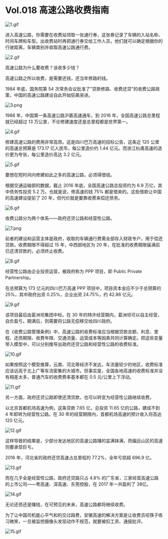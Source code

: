 # Vol.018 高速公路收费指南

![1.gif](https://cdn.jsdelivr.net/gh/XxLittleCxX/paperclip-static-02/018/1.gif)

进入高速公路，你需要在收费站领取一张通行券，这张券记录了车辆的入站名称、时间车牌和车型。出收费站时再把通行券交给工作人员，他们就可以确定根据你的行驶距离，车辆类别并收取高速公路通行费。

![2.gif](https://cdn.jsdelivr.net/gh/XxLittleCxX/paperclip-static-02/018/2.gif)

高速公路为什么要收费？该收多少钱？

高速公路之所以收费，是需要还钱，还当年修路的钱。

1984 年底，国务院第 54 次常务会议批准了"贷款修路、收费还贷"的收费公路政策，中国的高速公路建设自此开始狂飙突进。

![3.png](https://cdn.jsdelivr.net/gh/XxLittleCxX/paperclip-static-02/018/3.png)

1988 年，中国第一条高速公路沪嘉高速通车，到 2016 年，全国高速公路总里程就已经超过 13 万公里，不论修建速度还是总里程都是世界第一。

![4.gif](https://cdn.jsdelivr.net/gh/XxLittleCxX/paperclip-static-02/018/4.gif)

修建高速公路的费用非常高昂。这是四川巴万高速的招标公告，这条近 120 公里的高速总预算是 173.17 亿人民币，每公里造价约 1.44 亿元。而浙江杭甬高速的造价更为夸张，每公里造价高达 3.2 亿元。

![5.gif](https://cdn.jsdelivr.net/gh/XxLittleCxX/paperclip-static-02/018/5.gif)

要想在短时间内修建如此之多的高速公路，必须得借钱。

根据交通运输部的数据，截止 2016 年底，全国高速公路总投资约为 6.9 万亿，其中债务性投资 5.2 万。也就是说，修高速的钱 75% 都是借来的。这些借款让中国的高速建设提前了 20 年，但代价就是要靠收费来偿还债务。

![6.gif](https://cdn.jsdelivr.net/gh/XxLittleCxX/paperclip-static-02/018/6.gif)

收费公路分为两个体系——政府还贷公路和经营性公路。

![7.png](https://cdn.jsdelivr.net/gh/XxLittleCxX/paperclip-static-02/018/7.png)

前者的建设和运营主体是政府，收取的车辆通行费需全部存入财政专户，用于偿还贷款。收费期限不得超过 15 年，中西部地区为 20 年，在批准的收费期限届满前已还清贷款的，必须终止收费。

![8.gif](https://cdn.jsdelivr.net/gh/XxLittleCxX/paperclip-static-02/018/8.gif)

经营性公路由企业投资运营，被政府称为 PPP 项目，即 Public Private Partnership。

在总预算为 173 亿元的四川巴万高速 PPP 项目中，项目资本金应不少于总预算的 25%，其中政府出资 0.25%，企业出资 24.75%，约 42.86 亿元。

![9.gif](https://cdn.jsdelivr.net/gh/XxLittleCxX/paperclip-static-02/018/9.gif)

该项目最后由葛洲坝集团中标。在 30 年的特许经营期内，葛洲坝可以自主经营，自负盈亏。期满后，则需要将公路无偿移交给四川政府。

在《收费公路管理条例》中，高速公路的收费标准应当根据贷款总额、利息、里程、还债期限、收费年限、交通流量、运营成本等因素共同计算确定。把这些变量带入模型中，可以分别推导出政府还贷公路和经营性公路的收费标准。

![10.gif](https://cdn.jsdelivr.net/gh/XxLittleCxX/paperclip-static-02/018/10.gif)

如果按照这个模型推算，云南、河北等经济不发达，车流量较少的地区，收费标准应该远高于北上广等车流密集的大城市。但事实是，全国各地高速的收费标准并没有相差太多，普通汽车的收费费率基本都在 0.5 元/公里上下浮动。

![11.gif](https://cdn.jsdelivr.net/gh/XxLittleCxX/paperclip-static-02/018/11.gif)

另一方面，政府还贷公路即使还清贷款，也可以转变为经营性公路继续收费。

以北京首都机场高速为例，这条贷款 7.65 亿，总投资 11.65 亿的公路，建成不到 4 年即转为经营性公路。在 30 年的经营期限内，首都机场高速的预计收入将高达 120 亿元。

![12.gif](https://cdn.jsdelivr.net/gh/XxLittleCxX/paperclip-static-02/018/12.gif)

这样导致的结果是，少部分发达地区的高速公路赚的盆满钵满，而偏远山区的高速则要承受巨亏。

2016 年，河北省的政府还贷高速占总里程的 77.2%，全年亏损超 696.9 亿。

![13.gif](https://cdn.jsdelivr.net/gh/XxLittleCxX/paperclip-static-02/018/13.gif)

而在几乎全是经营性公路，政府还贷路只占 4.8% 的广东省，三家经营高速公路的上市公司——粤高速、深高速、东莞控股，在 2017 年一共盈利了 38亿。

![14.gif](https://cdn.jsdelivr.net/gh/XxLittleCxX/paperclip-static-02/018/14.gif)

无论还债还是赚钱，在可预见的未来，高速公路都将继续收费。

为了让中国司机能心平气和的交过路费，安徽高速的解决方案是让收费员咬筷子练习微笑，一旦被监控摄像头发现动作不规范，就要被扣工资、通报批评。

![15.gif](https://cdn.jsdelivr.net/gh/XxLittleCxX/paperclip-static-02/018/15.gif)